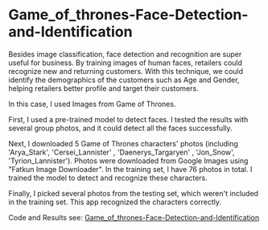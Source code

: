 # Game_of_thrones-Face-Detection-and-Identification

Besides image classification, face detection and recognition are super useful for business. By training images of human faces, retailers could recognize new and returning customers. With this technique, we could identify the demographics of the customers such as Age and Gender, helping retailers better profile and target their customers.

In this case, I used Images from Game of Thrones. 

First, I used a pre-trained model to detect faces. I tested the results with several group photos, and it could detect all the faces successfully.

Next, I downloaded 5 Game of Thrones characters' photos (including 'Arya_Stark', 'Cersei_Lannister' , 'Daenerys_Targaryen' , 'Jon_Snow',  'Tyrion_Lannister'). Photos were downloaded from Google Images using "Fatkun Image Downloader". In the training set, I have 76 photos in total. I trained the model to detect and recognize these characters.

Finally, I picked several photos from the testing set, which weren't included in the training set. This app recognized the characters correctly.

Code and Results see: [Game_of_thrones-Face-Detection-and-Identification](https://github.com/lywemma/Game_of_thrones-Face-Detection-and-Identification/blob/master/Face_Detection.ipynb)

<!--reference: https://www.superdatascience.com/opencv-face-recognition/-->